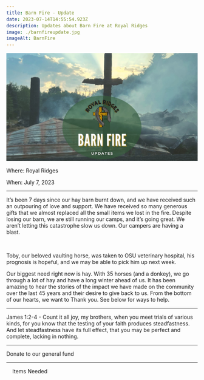 ```yaml
---
title: Barn Fire - Update
date: 2023-07-14T14:55:54.923Z
description: Updates about Barn Fire at Royal Ridges
image: ./barnfireupdate.jpg
imageAlt: BarnFire
---
```


![BarnFire](barnfireupdate.jpg 'BarnFire')

<div className="text-center">
<p className="my-2"><span className="font-semibold">Where:&nbsp;</span>Royal Ridges</p>
<p className="mb-2"><span className="font-semibold">When:&nbsp;</span>July 7, 2023</p>
</div>
<hr />
<p className="my-4">It’s been 7 days since our hay barn burnt down, and we have received such an outpouring of love and support. We have received so many generous gifts that we almost replaced all the small items we lost in the fire. Despite losing our barn, we are still running our camps, and it’s going great. We aren’t letting this catastrophe slow us down. Our campers are having a blast.</p> 
<p className="my-4">Toby, our beloved vaulting horse, was taken to OSU veterinary hospital, his prognosis is hopeful, and we may be able to pick him up next week.</p>
<p className="my-4">Our biggest need right now is hay. With 35 horses (and a donkey), we go through a lot of hay and have a long winter ahead of us. It has been amazing to hear the stories of the impact we have made on the community over the last 45 years and their desire to give back to us. From the bottom of our hearts, we want to Thank you. See below for ways to help.</p>
<hr />
<p className="my-4">James 1:2-4 - Count it all joy, my brothers, when you meet trials of various kinds, for you know that the testing of your faith produces steadfastness.  And let steadfastness have its full effect, that you may be perfect and complete, lacking in nothing.</p>
<hr />
<div className='text-center mt-4'>
<a         
    href='https://www.ultracamp.com/donations/donationintention.aspx?idCamp=1145&campCode=151'
    className='text-green-200 hover:text-indigo-400 hover:underline font-cursive text-2xl'
    target='_blank' 
    rel='noopener noreferrer'
>Donate to our general fund</a>
</div>
<hr />
<div className='text-center mt-4'>
    <a 
        href='https://www.amazon.com/hz/wishlist/ls/3D5MD2FK1UZCD/ref=hz_ls_biz_ex?fbclid=IwAR2BzHqvvztyFsUB3pFYiW9wk1hrmSpqAJe6i1DaIbiBwJoHUgeAw3TtaUo'
        className='text-green-200 hover:text-indigo-400 hover:underline font-cursive text-2xl'
        target='_blank' 
        rel='noopener noreferrer'
>Items Needed</a>
</div>
